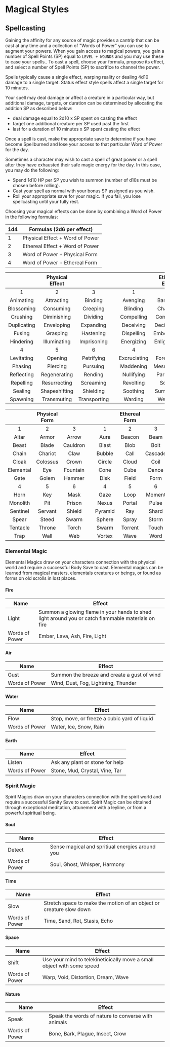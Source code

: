# Magical Styles
## Spellcasting
Gaining the affinity for any source of magic provides a cantrip that can be cast at any time and a collection of "Words of Power" you can use to augment your powers. When you gain access to magical powers, you gain a number of Spell Points (SP) equal to ``LEVEL + WOUNDS`` and you may use these to case your spells.. To cast a spell, choose your formula, propose its effect, and select a number of Spell Points (SP) to sacrifice to channel the power.

Spells typically cause a single effect, warping reality or dealing 4d10 damage to a single target. Status effect style spells affect a single target for 10 minutes.

Your spell may deal damage or affect a creature in a particular way, but additional damage, targets, or duration can be determined by allocating the addition SP as described below:

- deal damage equal to 2d10 x SP spent on casting the effect
- target one additional creature per SP used past the first
- last for a duration of 10 minutes x SP spent casting the effect

Once a spell is cast, make the appropriate save to determine if you have become Spellburned and lose your access to that particular Word of Power for the day.

Sometimes a character may wish to cast a spell of great power or a spell after they have exhausted their safe magic energy for the day. In this case, you may do the following:
- Spend 1d10 HP per SP you wish to summon (number of d10s must be chosen before rolling).
- Cast your spell as normal with your bonus SP assigned as you wish.
- Roll your appropriate save for your magic. If you fail, you lose spellcasting until your fully rest.

Choosing your magical effects can be done by combining a Word of Power in the following formulas:

|1d4 | Formulas (2d6 per effect) | 
|----|----------|
| 1  | Physical Effect + Word of Power |
| 2  | Ethereal Effect + Word of Power |
| 3  | Word of Power + Physical Form   |
| 4  | Word of Power + Ethereal Form   |

|        | Physical Effect |                   | |                | Ethereal Effect|                |
|:-------------:|:------------:|:-------------:|-|:--------------:|:--------------:|:--------------:|
| 1 | 2 | 3 | | 1 | 2 | 3 |
|   Animating   |  Attracting  |  Binding      | |   Avenging     |   Banishing    |   Bewildering  |
| Blossoming   | Consuming   | Creeping        | |    Blinding     |    Charming     |    Communicating |
| Crushing       | Diminishing | Dividing      | |   Compelling   |   Concealing   |   Deafening    |
| Duplicating   | Enveloping | Expanding       | |   Deceiving    |   Deciphering  |   Disguising    |
| Fusing          | Grasping    | Hastening    | |   Dispelling   |   Emboldening |   Encoding    |
| Hindering     | Illuminating| Imprisoning    | |   Energizing  |   Enlightening |   Enraging   |
| 4 | 5 | 6 || 4 | 5 | 6
| Levitating     | Opening      | Petrifying   | |   Excruciating |   Foreseeing  |   Intoxicating |
| Phasing        | Piercing     | Pursuing     | |   Maddening   |   Mesmerizing |   Mindreading |
| Reflecting    | Regenerating| Rending        | |   Nullifying    |   Paralyzing   |   Revealing    |
| Repelling      | Resurrecting| Screaming     | |   Revolting      |   Scrying       |   Silencing    |
| Sealing        | Shapeshifting| Shielding    | |   Soothing    |   Summoning |   Terrifying    |
| Spawning    | Transmuting | Transporting     | |   Warding     |   Wearying     |   Withering    |


|              | Physical Form |              | |              | Ethereal Form |              |
|:------------:|:-------------:|:------------:|-|:------------:|:-------------:|:------------:|
| 1 | 2 | 3 | | 1 | 2 | 3 |
|   Altar      |   Armor     |   Arrow        | |   Aura       |   Beacon      |   Beam       |
|    Beast     |    Blade    |   Cauldron     | |   Blast      |   Blob        |   Bolt       |
|    Chain     |  Chariot    |     Claw       | |   Bubble     |   Call        |   Cascade    |
|    Cloak     |  Colossus   |    Crown       | |   Circle     |   Cloud       |   Coil       |
| Elemental  |    Eye      |  Fountain        | |   Cone       |   Cube        |   Dance      |
|     Gate     |   Golem     |   Hammer       | |   Disk       |   Field       |   Form       |
| 4 | 5 | 6 || 4 | 5 | 6
|     Horn     |    Key      |     Mask       | |   Gaze       |   Loop        |   Moment     |
|  Monolith   |     Pit      |   Prison       | |   Nexus      |   Portal      |   Pulse      |
|  Sentinel   |  Servant   |   Shield         | |   Pyramid    |   Ray         |   Shard      |
|    Spear     |   Steed     |    Swarm       | |   Sphere     |   Spray       |   Storm      |
|  Tentacle   |   Throne    |     Torch       | |   Swarm      |   Torrent     |   Touch      |
|     Trap     |    Wall     |      Web       | |   Vortex     |   Wave        |   Word       |



### Elemental Magic
Elemental Magics draw on your characters connection with the physical world and require a successful Body Save to cast. Elemental magics can be learned from magical masters, elementals creatures or beings, or found as forms on old scrolls in lost places.

#### Fire
| Name            | Effect        |
|-----------------|-----------------------------|
| Light           | Summon a glowing flame in your hands to shed light around you or catch flammable materials on fire     |
| Words of Power  | Ember, Lava, Ash, Fire, Light |


#### Air
| Name            | Effect        |
|-----------------|-----------------------------|
| Gust            | Summon the breeze and create a gust of wind     |
| Words of Power  | Wind, Dust, Fog, Lightning, Thunder |

#### Water
| Name            | Effect        |
|-----------------|-----------------------------|
| Flow            | Stop, move, or freeze a cubic yard of liquid     |
| Words of Power  | Water, Ice, Snow, Rain |

#### Earth
| Name            | Effect        |
|-----------------|-----------------------------|
| Listen          | Ask any plant or stone for help     |
| Words of Power  | Stone, Mud, Crystal, Vine, Tar |


### Spirit Magic

Spirit Magics draw on your characters connection with the spirit world and require a successful Sanity Save to cast. Spirit Magic can be obtained through exceptional meditation, attunement with a leyline, or from a powerful spiritual being.

#### Soul
| Name            | Effect        |
|-----------------|---------------|
| Detect          | Sense magical and spritiual energies around you|
| Words of Power  | Soul, Ghost, Whisper, Harmony |

#### Time
| Name            | Effect        |
|-----------------|---------------|
| Slow            | Stretch space to make the motion of an object or creature slow down|
| Words of Power  | Time, Sand, Rot, Stasis, Echo |

#### Space
| Name            | Effect        |
|-----------------|---------------|
| Shift           | Use your mind to telekineticically move a small object with some speed|
| Words of Power  | Warp, Void, Distortion, Dream, Wave |

#### Nature
| Name            | Effect        |
|-----------------|---------------|
| Speak           | Speak the words of nature to converse with animals |
| Words of Power  | Bone, Bark, Plague, Insect, Crow |

